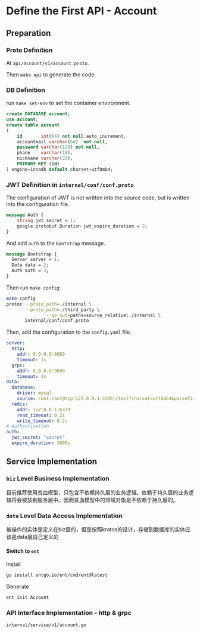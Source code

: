 # Define the First API - Account

## Preparation

### Proto Definition

At `api/account/v1/account.proto`.

Then `make api` to generate the code.

### DB Definition

run `make set-env` to set the container environment.

```sql
create DATABASE account;
use account;
create table account
(
    id       int(64) not null auto_increment,
    accountmail varchar(64)  not null,
    password varchar(128) not null,
    phone    varchar(18),
    nickname varchar(20),
    PRIMARY KEY (id)
) engine=innodb default charset=utf8mb4;
```

### JWT Definition in `internal/conf/conf.proto`

The configuration of JWT is not written into the source code, but is written into the configuration file.

```proto
message Auth {
    string jwt_secret = 1;
    google.protobuf.Duration jwt_expire_duration = 2;
}
```

And add `auth` to the `Bootstrap` message.

```proto
message Bootstrap {
  Server server = 1;
  Data data = 2;
  Auth auth = 3;
}
```

Then run `make config`:

```bash
make config   
protoc --proto_path=./internal \
       --proto_path=./third_party \
               --go_out=paths=source_relative:./internal \
       internal/conf/conf.proto
```

Then, add the configuration to the `config.yaml` file.

```yaml
server:
  http:
    addr: 0.0.0.0:8000
    timeout: 1s
  grpc:
    addr: 0.0.0.0:9000
    timeout: 1s
data:
  database:
    driver: mysql
    source: root:root@tcp(127.0.0.1:3306)/test?charset=utf8mb4&parseTime=True&loc=Local
  redis:
    addr: 127.0.0.1:6379
    read_timeout: 0.2s
    write_timeout: 0.2s
# Authentication
auth:
  jwt_secret: "secret"
  expire_duration: 3600s
```

## Service Implementation

### `biz` Level Business Implementation

目前推荐使用贫血模型，只包含不依赖持久层的业务逻辑。依赖于持久层的业务逻辑将会被放到服务层中。因而贫血模型中的领域对象是不依赖于持久层的。

### `data` Level Data Access Implementation

被操作的实体是定义在biz层的，但是按照kratos的设计，存储到数据库的实体应该是data层自己定义的

#### Switch to `ent`

Install

```bash
go install entgo.io/ent/cmd/ent@latest
```

Generate

```bash
ent init Account
```

### API Interface Implementation - http & grpc

`internal/service/v1/account.go`
